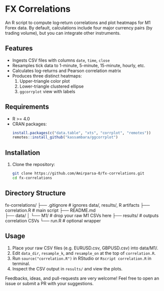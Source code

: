# FX Correlations

An R script to compute log‐return correlations and plot heatmaps for M1 Forex data.
By default, calculations include four major currency pairs (by trading volume), but you can integrate other instruments.

## Features

- Ingests CSV files with columns `date`, `time`, `close`  
- Resamples tick data to 1-minute, 5-minute, 15-minute, hourly, etc.  
- Calculates log-returns and Pearson correlation matrix  
- Produces three distinct heatmaps:  
  1. Upper-triangle color plot  
  2. Lower-triangle clustered ellipse  
  3. `ggcorrplot` view with labels  

## Requirements

- R >= 4.0  
- CRAN packages:
  ```r
  install.packages(c("data.table", "xts", "corrplot", "remotes"))
  remotes::install_github("kassambara/ggcorrplot")


## Installation

1. Clone the repository:  
   ```bash
   git clone https://github.com/Amirparsa-0/fx-correlations.git
   cd fx-correlations

   
## Directory Structure

fx-correlations/
├── .gitignore      # ignores data/, results/, R artifacts
├── correlation.R   # main script
├── README.md       
├── data/
│   └── M1/         # drop your raw M1 CSVs here
├── results/        # outputs correlation CSVs
└── run.R           # optional wrapper

## Usage

1. Place your raw CSV files (e.g. EURUSD.csv, GBPUSD.csv) into data/M1/. 
2. Edit `data_dir`, `resample_k`, and `resample_on` at the top of `correlation.R`.  
3. Run `source("correlation.R")` in RStudio or `Rscript correlation.R` in terminal.  
4. Inspect the CSV output in `results/` and view the plots.

Feedbacks, ideas, and pull-requests are very welcome! Feel free to open an issue or submit a PR with your suggestions.
